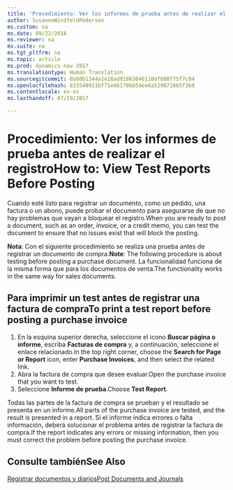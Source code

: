 ```yaml
---
title: 'Procedimiento: Ver los informes de prueba antes de realizar el registro'
author: SusanneWindfeldPedersen
ms.custom: na
ms.date: 09/22/2016
ms.reviewer: na
ms.suite: na
ms.tgt_pltfrm: na
ms.topic: article
ms.prod: dynamics-nav-2017
ms.translationtype: Human Translation
ms.sourcegitcommit: 6b60b1344a1e18ad91863046110df880f75f7c04
ms.openlocfilehash: b33548911bf71e66178bb5dee6a529071665f3b8
ms.contentlocale: es-es
ms.lasthandoff: 07/19/2017

---
```

    
# <a name="how-to-view-test-reports-before-posting"></a><span data-ttu-id="28983-102">Procedimiento: Ver los informes de prueba antes de realizar el registro</span><span class="sxs-lookup"><span data-stu-id="28983-102">How to: View Test Reports Before Posting</span></span>
<span data-ttu-id="28983-103">Cuando esté listo para registrar un documento, como un pedido, una factura o un abono, puede probar el documento para asegurarse de que no hay problemas que vayan a bloquear el registro.</span><span class="sxs-lookup"><span data-stu-id="28983-103">When you are ready to post a document, such as an order, invoice, or a credit memo, you can test the document to ensure that no issues exist that will block the posting.</span></span>

<span data-ttu-id="28983-104">**Nota**: Con el siguiente procedimiento se realiza una prueba antes de registrar un documento de compra.</span><span class="sxs-lookup"><span data-stu-id="28983-104">**Note**: The following procedure is about testing before posting a purchase document.</span></span> <span data-ttu-id="28983-105">La funcionalidad funciona de la misma forma que para los documentos de venta.</span><span class="sxs-lookup"><span data-stu-id="28983-105">The functionality works in the same way for sales documents.</span></span>

## <a name="to-print-a-test-report-before-posting-a-purchase-invoice"></a><span data-ttu-id="28983-106">Para imprimir un test antes de registrar una factura de compra</span><span class="sxs-lookup"><span data-stu-id="28983-106">To print a test report before posting a purchase invoice</span></span>
1. <span data-ttu-id="28983-107">En la esquina superior derecha, seleccione el icono **Buscar página o informe**, escriba **Facturas de compra** y, a continuación, seleccione el enlace relacionado.</span><span class="sxs-lookup"><span data-stu-id="28983-107">In the top right corner, choose the **Search for Page or Report** icon, enter **Purchase Invoices**, and then select the related link.</span></span>
2. <span data-ttu-id="28983-108">Abra la factura de compra que desee evaluar.</span><span class="sxs-lookup"><span data-stu-id="28983-108">Open the purchase invoice that you want to test.</span></span>
3. <span data-ttu-id="28983-109">Seleccione **Informe de prueba**.</span><span class="sxs-lookup"><span data-stu-id="28983-109">Choose **Test Report**.</span></span>  

<span data-ttu-id="28983-110">Todas las partes de la factura de compra se prueban y el resultado se presenta en un informe.</span><span class="sxs-lookup"><span data-stu-id="28983-110">All parts of the purchase invoice are tested, and the result is presented in a report.</span></span> <span data-ttu-id="28983-111">Si el informe indica errores o falta información, deberá solucionar el problema antes de registrar la factura de compra.</span><span class="sxs-lookup"><span data-stu-id="28983-111">If the report indicates any errors or missing information, then you must correct the problem before posting the purchase invoice.</span></span>

## <a name="see-also"></a><span data-ttu-id="28983-112">Consulte también</span><span class="sxs-lookup"><span data-stu-id="28983-112">See Also</span></span>
[<span data-ttu-id="28983-113">Registrar documentos y diarios</span><span class="sxs-lookup"><span data-stu-id="28983-113">Post Documents and Journals</span></span>](ui-post-documents-journals.md)

